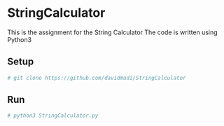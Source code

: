 # StringCalculator
This is the assignment for the String Calculator
The code is written using Python3

## Setup
``` bash
# git clone https://github.com/davidmadi/StringCalculator
```

## Run
``` bash
# python3 StringCalculator.py
```
